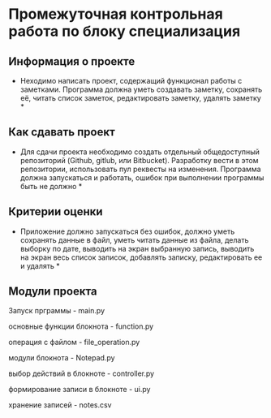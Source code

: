 # Промежуточная контрольная работа по блоку специализация #

## Информация о проекте 
* Неходимо написать проект, содержащий функционал работы с заметками. Программа должна уметь создавать заметку, сохранять её, читать список заметок, редактировать заметку, удалять заметку *
## Как сдавать проект 
* Для сдачи проекта необходимо создать отдельный общедоступный репозиторий (Github, gitlub, или Bitbucket). Разработку вести в этом репозитории, использовать пул реквесты на изменения. Программа должна запускаться и работать, ошибок при выполнении программы быть не должно *
## Критерии оценки 
* Приложение должно запускаться без ошибок, должно уметь сохранять данные в файл, уметь читать данные из файла, делать выборку по дате, выводить на экран выбранную запись, выводить на экран весь список записок, добавлять записку, редактировать ее и удалять *

## Модули проекта

Запуск прграммы  - main.py

основные функции блокнота - function.py

операция с файлом - file_operation.py

модули блокнота - Notepad.py

выбор действий в блокноте - controller.py

формирование записи в блокноте - ui.py

хранение записей - notes.csv
